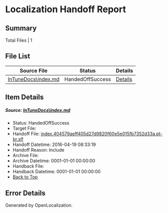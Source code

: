 # <a name='report-top'></a> Localization Handoff Report

## Summary
 Total Files | 1

## File List
 Source File | Status | Details 
 ----------- | ------ | ------- 
 [InTuneDocs\index.md](https://github.com/Microsoft/IntuneDocs-pr/blob/4475c10a51e4361a1dfc35df69f4ef81c0d316d3/InTuneDocs/index.md) | HandedOffSuccess | [Details](#740d76280545e77eddd35972aeeb6e41e56c61e0683)

## Item Details
##### <a name='740d76280545e77eddd35972aeeb6e41e56c61e0683'></a> Source: [InTuneDocs\index.md](https://github.com/Microsoft/IntuneDocs-pr/blob/4475c10a51e4361a1dfc35df69f4ef81c0d316d3/InTuneDocs/index.md)
* Status: HandedOffSuccess
* Target File: 
* Handoff File: [index.404579aeff405d27d9820f60e5e015fb7352d33a.pt-br.xlf](https://github.com/Microsoft/EM.handoff/blob/7082f4cd28804e84adceecc9d0289198e652579c/ol-handoff/Microsoft/IntuneDocs-pr.pt-br/master/index.404579aeff405d27d9820f60e5e015fb7352d33a.pt-br.xlf)
* Handoff Datetime: 2016-04-19 08:33:19
* Handoff Reason: Include
* Archive File: 
* Archive Datetime: 0001-01-01 00:00:00
* Handback File: 
* Handback Datetime: 0001-01-01 00:00:00
* [Back to Top](#report-top)


## Error Details

Generated by OpenLocalization.
